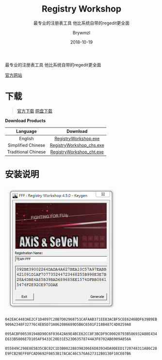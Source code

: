 ﻿---
layout:     post
title:      Registry Workshop
subtitle:   最专业的注册表工具 他比系统自带的regedit更全面
date:       2018-10-19
author:     Brywmzl
tags: [Registry Workshop,注册表]
---
最专业的注册表工具 他比系统自带的regedit更全面

<!--more-->

[官方网站](http://www.torchsoft.com/)  

# 下载
> [官方下载](http://www.torchsoft.com/en/download.html)
> [网盘下载](https://pan.baidu.com/s/1kV28xrp)  

**Download Products**

|Language|Download|
|:-:|:-:|
|English|[RegistryWorkshop.exe](http://www.torchsoft.com/download/RegistryWorkshop.exe)|
|Simplified Chinese|[RegistryWorkshop_chs.exe](http://www.torchsoft.com/download/RegistryWorkshop_chs.exe)|
|Traditional Chinese|[RegistryWorkshop_cht.exe](http://www.torchsoft.com/download/RegistryWorkshop_cht.exe)|

# 安装说明
![](\img\RegistryWorkshop\0.png)

`042EAC4483AE2CF1D4097C20B7D02968751CAFAAB371EE83ACBF5CEE6246BDF639B9EB909A2348F32776C4EB5D73A062086689D5B6C6501F218B487C4D0259A8`

`095ACBF005301948D90C6F03642A69E4BCE62CC8F3BCDF9C00020793B586932A80E434E633B5086E7D105AF9433C20D31E523D63578744A3F8702AB6909A856A`

`055849C298E8E5B35CBC82C1D3B002288398206E6D83934DA9DEED1720748311A86C28E9FCB29EFF0FCAD9692F0853B17ACAC46C576A627312B0130F10CE07B6`